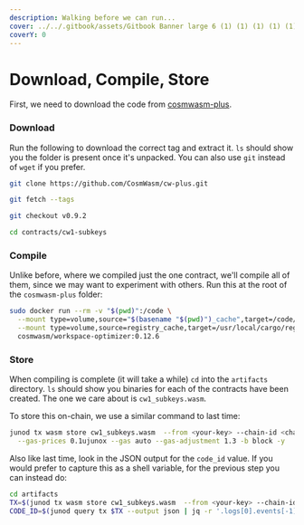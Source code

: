 ```yaml
---
description: Walking before we can run...
cover: ../../.gitbook/assets/Gitbook Banner large 6 (1) (1) (1) (1) (1) (22).png
coverY: 0
---
```


# Download, Compile, Store

First, we need to download the code from [cosmwasm-plus](https://github.com/CosmWasm/cosmwasm-plus).

### Download

Run the following to download the correct tag and extract it. `ls` should show you the folder is present once it's unpacked. You can also use `git` instead of `wget` if you prefer.

```bash
git clone https://github.com/CosmWasm/cw-plus.git

git fetch --tags

git checkout v0.9.2

cd contracts/cw1-subkeys
```

### Compile

Unlike before, where we compiled just the one contract, we'll compile all of them, since we may want to experiment with others. Run this at the root of the `cosmwasm-plus` folder:

```bash
sudo docker run --rm -v "$(pwd)":/code \
  --mount type=volume,source="$(basename "$(pwd)")_cache",target=/code/target \
  --mount type=volume,source=registry_cache,target=/usr/local/cargo/registry \
  cosmwasm/workspace-optimizer:0.12.6
```

### Store

When compiling is complete (it will take a while) `cd` into the `artifacts` directory. `ls` should show you binaries for each of the contracts have been created. The one we care about is `cw1_subkeys.wasm`.

To store this on-chain, we use a similar command to last time:

```bash
junod tx wasm store cw1_subkeys.wasm  --from <your-key> --chain-id <chain-id> \
  --gas-prices 0.1ujunox --gas auto --gas-adjustment 1.3 -b block -y
```

Also like last time, look in the JSON output for the `code_id` value. If you would prefer to capture this as a shell variable, for the previous step you can instead do:

```bash
cd artifacts
TX=$(junod tx wasm store cw1_subkeys.wasm  --from <your-key> --chain-id=<chain-id> --gas auto --output json -y | jq -r '.txhash')
CODE_ID=$(junod query tx $TX --output json | jq -r '.logs[0].events[-1].attributes[0].value')
```
